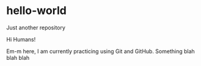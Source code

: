 # hello-world
Just another repository

Hi Humans!

Em-m here, I am currently practicing using Git and GitHub.
Something blah blah blah
